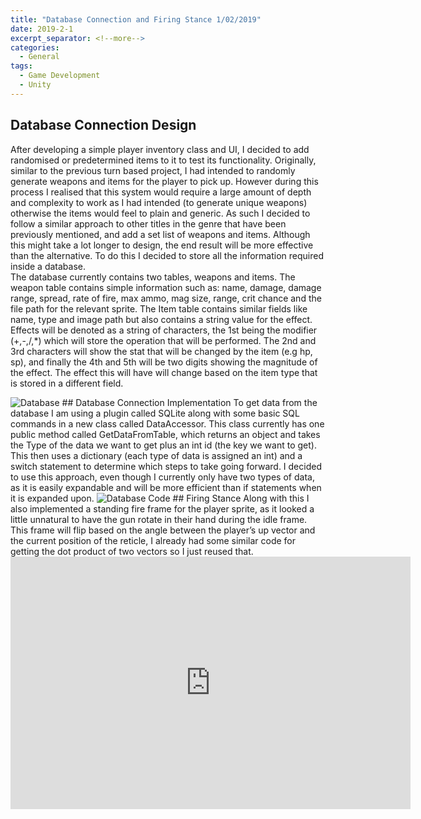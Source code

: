 ```yaml
---
title: "Database Connection and Firing Stance 1/02/2019"
date: 2019-2-1
excerpt_separator: <!--more-->
categories:
  - General
tags:
  - Game Development
  - Unity
---
```


## Database Connection Design
After developing a simple player inventory class and UI, I decided to add randomised or predetermined items to it to test its functionality. Originally, similar to the previous turn based project, I had intended to randomly generate weapons and items for the player to pick up. However during this process I realised that this system would require a large amount of depth and complexity to work as I had intended (to generate unique weapons) otherwise the items would feel to plain and generic. As such I decided to follow a similar approach to other titles in the genre that have been previously mentioned, and add a set list of weapons and items. Although this might take a lot longer to design, the end result will be more effective than the alternative. To do this I decided to store all the information required inside a database.  
The database currently contains two tables, weapons and items. The weapon table contains simple information such as: name, damage, damage range, spread, rate of fire, max ammo, mag size, range, crit chance and the file path for the relevant sprite. The Item table contains similar fields like name, type and image path but also contains a string value for the effect. Effects will be denoted as a string of characters, the 1st being the modifier (+,-,/,*) which will store the operation that will be performed. The 2nd and 3rd characters will show the stat that will be changed by the item (e.g hp, sp), and finally the 4th and 5th will be two digits showing the magnitude of the effect. The effect this will have will change based on the item type that is stored in a different field.  
<html>
  <img src="https://jjrwalker.github.io/assets/images/database.jpg" alt="Database">
</html>
## Database Connection Implementation
To get data from the database I am using a plugin called SQLite along with some basic SQL commands in a new class called DataAccessor. This class currently has one public method called GetDataFromTable, which returns an object and takes the Type of the data we want to get plus an int id (the key we want to get). This then uses a dictionary (each type of data is assigned an int) and a switch statement to determine which steps to take going forward. I decided to use this approach, even though I currently only have two types of data, as it is easily expandable and will be more efficient than if statements when it is expanded upon.  
<html>
  <img src="https://jjrwalker.github.io/assets/images/Databasecode.jpg" alt="Database Code">
</html>
## Firing Stance
Along with this I also implemented a standing fire frame for the player sprite, as it looked a little unnatural to have the gun rotate in their hand during the idle frame. This frame will flip based on the angle between the player’s up vector and the current position of the reticle, I already had some similar code for getting the dot product of two vectors so I just reused that.  
<html>
<iframe src="https://media.giphy.com/media/2rAF0ItSn7VYTHPBCr/source.mp4" width="640" height="404" frameBorder="0" class="giphy-embed" allowFullScreen></iframe><p><a href="https://giphy.com/gifs/2rAF0ItSn7VYTHPBCr"></a></p>
</html>
